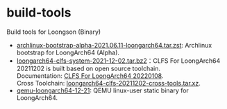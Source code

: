 # build-tools

Build tools for Loongson (Binary)

- [archlinux-bootstrap-alpha-2021.06.11-loongarch64.tar.zst](http://archlinux.oukan.online/alpha/bootstrap/archlinux-bootstrap-alpha-2021.06.11-loongarch64.tar.zst): Archlinux bootstrap for LoongArch64 (Alpha).
- [loongarch64-clfs-system-2021-12-02.tar.bz2](https://github.com/loongson/build-tools/releases/latest/download/loongarch64-clfs-system-2021-12-02.tar.bz2)：CLFS For LoongArch64 20211202 is built based on open source toolchain.  
Documentation: [CLFS For LoongArch64 20220108](https://github.com/sunhaiyong1978/CLFS-for-LoongArch/blob/main/CLFS_For_LoongArch64-20220108.md).  
Cross Toolchain: [loongarch64-clfs-20211202-cross-tools.tar.xz](https://github.com/loongson/build-tools/releases/latest/download/loongarch64-clfs-20211202-cross-tools.tar.xz).
- [qemu-loongarch64-12-21](https://github.com/loongson/build-tools/releases/download/2021.12.21/qemu-loongarch64): QEMU linux-user static binary for LoongArch64.
